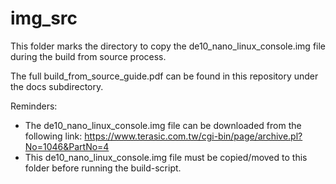 # img_src
This folder marks the directory to copy the de10_nano_linux_console.img file
during the build from source process.

The full build_from_source_guide.pdf can be found in this repository under the docs subdirectory.

Reminders:
* The de10_nano_linux_console.img file can be downloaded from the following link:
https://www.terasic.com.tw/cgi-bin/page/archive.pl?No=1046&PartNo=4
* This de10_nano_linux_console.img file must be copied/moved to this folder before running the build-script.